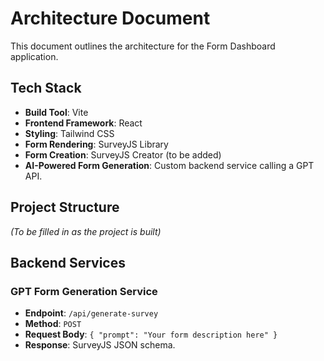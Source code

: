 # Architecture Document

This document outlines the architecture for the Form Dashboard application.

## Tech Stack

*   **Build Tool**: Vite
*   **Frontend Framework**: React
*   **Styling**: Tailwind CSS
*   **Form Rendering**: SurveyJS Library
*   **Form Creation**: SurveyJS Creator (to be added)
*   **AI-Powered Form Generation**: Custom backend service calling a GPT API.

## Project Structure

*(To be filled in as the project is built)*

## Backend Services

### GPT Form Generation Service

*   **Endpoint**: `/api/generate-survey`
*   **Method**: `POST`
*   **Request Body**: `{ "prompt": "Your form description here" }`
*   **Response**: SurveyJS JSON schema.
